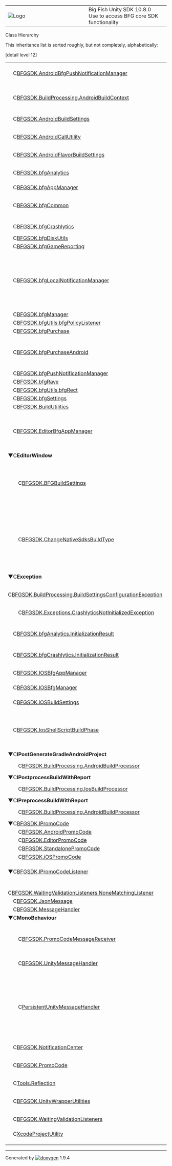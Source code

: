 <table>
<colgroup>
<col style="width: 50%" />
<col style="width: 50%" />
</colgroup>
<tbody>
<tr class="odd">
<td><img src="Icon-100.png" alt="Logo" /></td>
<td><div id="projectname">
Big Fish Unity SDK<span id="projectnumber"> 10.8.0</span>
</div>
<div id="projectbrief">
Use to access BFG core SDK functionality
</div></td>
</tr>
</tbody>
</table>

Class Hierarchy

This inheritance list is sorted roughly, but not completely,
alphabetically:

\[detail level 12\]

<table>
<colgroup>
<col style="width: 50%" />
<col style="width: 50%" />
</colgroup>
<tbody>
<tr class="odd">
<td><span style="width:16px;display:inline-block;"> </span><span class="icona"><span class="icon">C</span></span><a href="class_b_f_g_s_d_k_1_1_android_bfg_push_notification_manager.html" class="el">BFGSDK.AndroidBfgPushNotificationManager</a></td>
<td>This is the <a href="class_b_f_g_s_d_k_1_1bfg_push_notification_manager.html" class="el">bfgPushNotificationManager</a> wrapper class for Android</td>
</tr>
<tr class="even">
<td><span style="width:16px;display:inline-block;"> </span><span class="icona"><span class="icon">C</span></span><a href="struct_b_f_g_s_d_k_1_1_build_processing_1_1_android_build_context.html" class="el">BFGSDK.BuildProcessing.AndroidBuildContext</a></td>
<td>Context used to maintain state between Android build preprocessing and postprocessing.</td>
</tr>
<tr class="odd">
<td><span style="width:16px;display:inline-block;"> </span><span class="icona"><span class="icon">C</span></span><a href="class_b_f_g_s_d_k_1_1_android_build_settings.html" class="el">BFGSDK.AndroidBuildSettings</a></td>
<td>BFG SDK's Android Build Settings</td>
</tr>
<tr class="even">
<td><span style="width:16px;display:inline-block;"> </span><span class="icona"><span class="icon">C</span></span><a href="class_b_f_g_s_d_k_1_1_android_call_utility.html" class="el">BFGSDK.AndroidCallUtility</a></td>
<td>This is the wrapper class that lets us call into static Android methods</td>
</tr>
<tr class="odd">
<td><span style="width:16px;display:inline-block;"> </span><span class="icona"><span class="icon">C</span></span><a href="class_b_f_g_s_d_k_1_1_android_flavor_build_settings.html" class="el">BFGSDK.AndroidFlavorBuildSettings</a></td>
<td>Settings that are applicable to a specific build flavor.</td>
</tr>
<tr class="even">
<td><span style="width:16px;display:inline-block;"> </span><span class="icona"><span class="icon">C</span></span><a href="class_b_f_g_s_d_k_1_1bfg_analytics.html" class="el">BFGSDK.bfgAnalytics</a></td>
<td>API for interfacing with BFG-managed Firebase Analytics.</td>
</tr>
<tr class="odd">
<td><span style="width:16px;display:inline-block;"> </span><span class="icona"><span class="icon">C</span></span><a href="class_b_f_g_s_d_k_1_1bfg_app_manager.html" class="el">BFGSDK.bfgAppManager</a></td>
<td></td>
</tr>
<tr class="even">
<td><span style="width:16px;display:inline-block;"> </span><span class="icona"><span class="icon">C</span></span><a href="class_b_f_g_s_d_k_1_1bfg_common.html" class="el">BFGSDK.bfgCommon</a></td>
<td>Notification names and other constants needed for different systems of the BFG SDK.</td>
</tr>
<tr class="odd">
<td><span style="width:16px;display:inline-block;"> </span><span class="icona"><span class="icon">C</span></span><a href="class_b_f_g_s_d_k_1_1bfg_crashlytics.html" class="el">BFGSDK.bfgCrashlytics</a></td>
<td>API for interfacing with BFG-managed Crashlytics.</td>
</tr>
<tr class="even">
<td><span style="width:16px;display:inline-block;"> </span><span class="icona"><span class="icon">C</span></span><a href="class_b_f_g_s_d_k_1_1bfg_disk_utils.html" class="el">BFGSDK.bfgDiskUtils</a></td>
<td></td>
</tr>
<tr class="odd">
<td><span style="width:16px;display:inline-block;"> </span><span class="icona"><span class="icon">C</span></span><a href="class_b_f_g_s_d_k_1_1bfg_game_reporting.html" class="el">BFGSDK.bfgGameReporting</a></td>
<td></td>
</tr>
<tr class="even">
<td><span style="width:16px;display:inline-block;"> </span><span class="icona"><span class="icon">C</span></span><a href="class_b_f_g_s_d_k_1_1bfg_local_notification_manager.html" class="el">BFGSDK.bfgLocalNotificationManager</a></td>
<td>Provides a straightforward interface for scheduling and cancelling local notifications. The class enables standardized management of local notifications that can survive a restart of the device</td>
</tr>
<tr class="odd">
<td><span style="width:16px;display:inline-block;"> </span><span class="icona"><span class="icon">C</span></span><a href="class_b_f_g_s_d_k_1_1bfg_manager.html" class="el">BFGSDK.bfgManager</a></td>
<td></td>
</tr>
<tr class="even">
<td><span style="width:16px;display:inline-block;"> </span><span class="icona"><span class="icon">C</span></span><a href="interface_b_f_g_s_d_k_1_1bfg_utils_1_1bfg_policy_listener.html" class="el">BFGSDK.bfgUtils.bfgPolicyListener</a></td>
<td></td>
</tr>
<tr class="odd">
<td><span style="width:16px;display:inline-block;"> </span><span class="icona"><span class="icon">C</span></span><a href="class_b_f_g_s_d_k_1_1bfg_purchase.html" class="el">BFGSDK.bfgPurchase</a></td>
<td></td>
</tr>
<tr class="even">
<td><span style="width:16px;display:inline-block;"> </span><span class="icona"><span class="icon">C</span></span><a href="class_b_f_g_s_d_k_1_1bfg_purchase_android.html" class="el">BFGSDK.bfgPurchaseAndroid</a></td>
<td>This is the <a href="class_b_f_g_s_d_k_1_1bfg_purchase_android.html" class="el" title="This is the bfgPurchaseAndroid wrapper class for the native Android purchase functionality.">bfgPurchaseAndroid</a> wrapper class for the native Android purchase functionality</td>
</tr>
<tr class="odd">
<td><span style="width:16px;display:inline-block;"> </span><span class="icona"><span class="icon">C</span></span><a href="class_b_f_g_s_d_k_1_1bfg_push_notification_manager.html" class="el">BFGSDK.bfgPushNotificationManager</a></td>
<td></td>
</tr>
<tr class="even">
<td><span style="width:16px;display:inline-block;"> </span><span class="icona"><span class="icon">C</span></span><a href="class_b_f_g_s_d_k_1_1bfg_rave.html" class="el">BFGSDK.bfgRave</a></td>
<td></td>
</tr>
<tr class="odd">
<td><span style="width:16px;display:inline-block;"> </span><span class="icona"><span class="icon">C</span></span><a href="class_b_f_g_s_d_k_1_1bfg_utils_1_1bfg_rect.html" class="el">BFGSDK.bfgUtils.bfgRect</a></td>
<td></td>
</tr>
<tr class="even">
<td><span style="width:16px;display:inline-block;"> </span><span class="icona"><span class="icon">C</span></span><a href="class_b_f_g_s_d_k_1_1bfg_settings.html" class="el">BFGSDK.bfgSettings</a></td>
<td></td>
</tr>
<tr class="odd">
<td><span style="width:16px;display:inline-block;"> </span><span class="icona"><span class="icon">C</span></span><a href="class_b_f_g_s_d_k_1_1_build_utilities.html" class="el">BFGSDK.BuildUtilities</a></td>
<td></td>
</tr>
<tr class="even">
<td><span style="width:16px;display:inline-block;"> </span><span class="icona"><span class="icon">C</span></span><a href="class_b_f_g_s_d_k_1_1_editor_bfg_app_manager.html" class="el">BFGSDK.EditorBfgAppManager</a></td>
<td>Wrapper code for the iOS native <a href="class_b_f_g_s_d_k_1_1bfg_app_manager.html" class="el">bfgAppManager</a> class that takes care of Installing apps from the App Store or Launching already installed apps on the device</td>
</tr>
<tr class="odd">
<td><span style="width:0px;display:inline-block;"> </span><span id="arr_22_" class="arrow" onclick="toggleFolder(&#39;22_&#39;)">▼</span><span class="icona"><span class="icon">C</span></span><strong>EditorWindow</strong></td>
<td></td>
</tr>
<tr class="even">
<td><span style="width:32px;display:inline-block;"> </span><span class="icona"><span class="icon">C</span></span><a href="class_b_f_g_s_d_k_1_1_b_f_g_build_settings.html" class="el">BFGSDK.BFGBuildSettings</a></td>
<td>BFG Build Settings Stores and provides access to BFG specific build settings.<br />
These are set via the BFG Build Menu window in Unity, and may be queried while the build is running</td>
</tr>
<tr class="odd">
<td><span style="width:32px;display:inline-block;"> </span><span class="icona"><span class="icon">C</span></span><a href="class_b_f_g_s_d_k_1_1_change_native_sdks_build_type.html" class="el">BFGSDK.ChangeNativeSdksBuildType</a></td>
<td>Change Native SDKs Build Type Allows user to change between using debug and release Android or iOS native BFG SDKs Note: Nothing currently prevents a production app from shipping with the debug native SDKs so please use extreme caution.</td>
</tr>
<tr class="even">
<td><span style="width:0px;display:inline-block;"> </span><span id="arr_23_" class="arrow" onclick="toggleFolder(&#39;23_&#39;)">▼</span><span class="icona"><span class="icon">C</span></span><strong>Exception</strong></td>
<td></td>
</tr>
<tr class="odd">
<td><span style="width:32px;display:inline-block;"> </span><span class="icona"><span class="icon">C</span></span><a href="class_b_f_g_s_d_k_1_1_build_processing_1_1_build_settings_configuration_exception.html" class="el">BFGSDK.BuildProcessing.BuildSettingsConfigurationException</a></td>
<td>Exception thrown if there is a problem with a build settings configuration.</td>
</tr>
<tr class="even">
<td><span style="width:32px;display:inline-block;"> </span><span class="icona"><span class="icon">C</span></span><a href="class_b_f_g_s_d_k_1_1_exceptions_1_1_crashlytics_not_initialized_exception.html" class="el">BFGSDK.Exceptions.CrashlyticsNotInitializedException</a></td>
<td>Custom exception handler for when Crashlytics is used but has not been initialized</td>
</tr>
<tr class="odd">
<td><span style="width:16px;display:inline-block;"> </span><span class="icona"><span class="icon">C</span></span><a href="struct_b_f_g_s_d_k_1_1bfg_analytics_1_1_initialization_result.html" class="el">BFGSDK.bfgAnalytics.InitializationResult</a></td>
<td>Struct indicating the result of a <a href="class_b_f_g_s_d_k_1_1bfg_analytics.html" class="el" title="API for interfacing with BFG-managed Firebase Analytics.">bfgAnalytics</a> initialization attempt.</td>
</tr>
<tr class="even">
<td><span style="width:16px;display:inline-block;"> </span><span class="icona"><span class="icon">C</span></span><a href="struct_b_f_g_s_d_k_1_1bfg_crashlytics_1_1_initialization_result.html" class="el">BFGSDK.bfgCrashlytics.InitializationResult</a></td>
<td>Struct indicating the result of a <a href="class_b_f_g_s_d_k_1_1bfg_crashlytics.html" class="el" title="API for interfacing with BFG-managed Crashlytics.">bfgCrashlytics</a> initialization attempt.</td>
</tr>
<tr class="odd">
<td><span style="width:16px;display:inline-block;"> </span><span class="icona"><span class="icon">C</span></span><a href="class_b_f_g_s_d_k_1_1_i_o_s_bfg_app_manager.html" class="el">BFGSDK.IOSBfgAppManager</a></td>
<td>This is the <a href="class_b_f_g_s_d_k_1_1bfg_app_manager.html" class="el">bfgAppManager</a> wrapper class for iOS</td>
</tr>
<tr class="even">
<td><span style="width:16px;display:inline-block;"> </span><span class="icona"><span class="icon">C</span></span><a href="class_b_f_g_s_d_k_1_1_i_o_s_bfg_manager.html" class="el">BFGSDK.IOSBfgManager</a></td>
<td>This is the <a href="class_b_f_g_s_d_k_1_1bfg_manager.html" class="el">bfgManager</a> wrapper class for iOS</td>
</tr>
<tr class="odd">
<td><span style="width:16px;display:inline-block;"> </span><span class="icona"><span class="icon">C</span></span><a href="class_b_f_g_s_d_k_1_1i_o_s_build_settings.html" class="el">BFGSDK.iOSBuildSettings</a></td>
<td>BFG SDK's iOS Build Settings</td>
</tr>
<tr class="even">
<td><span style="width:16px;display:inline-block;"> </span><span class="icona"><span class="icon">C</span></span><a href="class_b_f_g_s_d_k_1_1_ios_shell_script_build_phase.html" class="el">BFGSDK.IosShellScriptBuildPhase</a></td>
<td>This class describes a shell script build phase that will be provided to the method AddShellScriptBuildPhase on the PBXProject configuration</td>
</tr>
<tr class="odd">
<td><span style="width:0px;display:inline-block;"> </span><span id="arr_30_" class="arrow" onclick="toggleFolder(&#39;30_&#39;)">▼</span><span class="icona"><span class="icon">C</span></span><strong>IPostGenerateGradleAndroidProject</strong></td>
<td></td>
</tr>
<tr class="even">
<td><span style="width:32px;display:inline-block;"> </span><span class="icona"><span class="icon">C</span></span><a href="class_b_f_g_s_d_k_1_1_build_processing_1_1_android_build_processor.html" class="el">BFGSDK.BuildProcessing.AndroidBuildProcessor</a></td>
<td>BFG SDK build processor for Android.</td>
</tr>
<tr class="odd">
<td><span style="width:0px;display:inline-block;"> </span><span id="arr_31_" class="arrow" onclick="toggleFolder(&#39;31_&#39;)">▼</span><span class="icona"><span class="icon">C</span></span><strong>IPostprocessBuildWithReport</strong></td>
<td></td>
</tr>
<tr class="even">
<td><span style="width:32px;display:inline-block;"> </span><span class="icona"><span class="icon">C</span></span><a href="class_b_f_g_s_d_k_1_1_build_processing_1_1_ios_build_processor.html" class="el">BFGSDK.BuildProcessing.IosBuildProcessor</a></td>
<td>BFG SDK build processor for iOS.</td>
</tr>
<tr class="odd">
<td><span style="width:0px;display:inline-block;"> </span><span id="arr_32_" class="arrow" onclick="toggleFolder(&#39;32_&#39;)">▼</span><span class="icona"><span class="icon">C</span></span><strong>IPreprocessBuildWithReport</strong></td>
<td></td>
</tr>
<tr class="even">
<td><span style="width:32px;display:inline-block;"> </span><span class="icona"><span class="icon">C</span></span><a href="class_b_f_g_s_d_k_1_1_build_processing_1_1_android_build_processor.html" class="el">BFGSDK.BuildProcessing.AndroidBuildProcessor</a></td>
<td>BFG SDK build processor for Android.</td>
</tr>
<tr class="odd">
<td><span style="width:0px;display:inline-block;"> </span><span id="arr_33_" class="arrow" onclick="toggleFolder(&#39;33_&#39;)">▼</span><span class="icona"><span class="icon">C</span></span><a href="interface_b_f_g_s_d_k_1_1_i_promo_code.html" class="el">BFGSDK.IPromoCode</a></td>
<td></td>
</tr>
<tr class="even">
<td><span style="width:32px;display:inline-block;"> </span><span class="icona"><span class="icon">C</span></span><a href="class_b_f_g_s_d_k_1_1_android_promo_code.html" class="el">BFGSDK.AndroidPromoCode</a></td>
<td></td>
</tr>
<tr class="odd">
<td><span style="width:32px;display:inline-block;"> </span><span class="icona"><span class="icon">C</span></span><a href="class_b_f_g_s_d_k_1_1_editor_promo_code.html" class="el">BFGSDK.EditorPromoCode</a></td>
<td></td>
</tr>
<tr class="even">
<td><span style="width:32px;display:inline-block;"> </span><span class="icona"><span class="icon">C</span></span><a href="class_b_f_g_s_d_k_1_1_standalone_promo_code.html" class="el">BFGSDK.StandalonePromoCode</a></td>
<td></td>
</tr>
<tr class="odd">
<td><span style="width:32px;display:inline-block;"> </span><span class="icona"><span class="icon">C</span></span><a href="class_b_f_g_s_d_k_1_1i_o_s_promo_code.html" class="el">BFGSDK.iOSPromoCode</a></td>
<td></td>
</tr>
<tr class="even">
<td><span style="width:0px;display:inline-block;"> </span><span id="arr_34_" class="arrow" onclick="toggleFolder(&#39;34_&#39;)">▼</span><span class="icona"><span class="icon">C</span></span><a href="interface_b_f_g_s_d_k_1_1_i_promo_code_listener.html" class="el">BFGSDK.IPromoCodeListener</a></td>
<td>Receives the result of validating a promotional code</td>
</tr>
<tr class="odd">
<td><span style="width:32px;display:inline-block;"> </span><span class="icona"><span class="icon">C</span></span><a href="class_b_f_g_s_d_k_1_1_waiting_validation_listeners_1_1_none_matching_listener.html" class="el">BFGSDK.WaitingValidationListeners.NoneMatchingListener</a></td>
<td></td>
</tr>
<tr class="even">
<td><span style="width:16px;display:inline-block;"> </span><span class="icona"><span class="icon">C</span></span><a href="class_b_f_g_s_d_k_1_1_json_message.html" class="el">BFGSDK.JsonMessage</a></td>
<td></td>
</tr>
<tr class="odd">
<td><span style="width:16px;display:inline-block;"> </span><span class="icona"><span class="icon">C</span></span><a href="class_b_f_g_s_d_k_1_1_message_handler.html" class="el">BFGSDK.MessageHandler</a></td>
<td></td>
</tr>
<tr class="even">
<td><span style="width:0px;display:inline-block;"> </span><span id="arr_37_" class="arrow" onclick="toggleFolder(&#39;37_&#39;)">▼</span><span class="icona"><span class="icon">C</span></span><strong>MonoBehaviour</strong></td>
<td></td>
</tr>
<tr class="odd">
<td><span style="width:32px;display:inline-block;"> </span><span class="icona"><span class="icon">C</span></span><a href="class_b_f_g_s_d_k_1_1_promo_code_message_receiver.html" class="el">BFGSDK.PromoCodeMessageReceiver</a></td>
<td>This is an internal system used to receive responses from the Promo Code system via UnitySendMessage().</td>
</tr>
<tr class="even">
<td><span style="width:32px;display:inline-block;"> </span><span class="icona"><span class="icon">C</span></span><a href="class_b_f_g_s_d_k_1_1_unity_message_handler.html" class="el">BFGSDK.UnityMessageHandler</a></td>
<td>Communicates to Unity the received native notifications</td>
</tr>
<tr class="odd">
<td><span style="width:32px;display:inline-block;"> </span><span class="icona"><span class="icon">C</span></span><a href="class_persistent_unity_message_handler.html" class="el">PersistentUnityMessageHandler</a></td>
<td>This class is used to persisten the <a href="namespace_b_f_g_s_d_k.html" class="el" title="Namespace BFGSDK contains the C# wrappings to access native functionality.">BFGSDK</a> UnityMessageHandler class across scene changes UnityMessageHandler is a required component in order for the native SDK to propagate SDK notifications back to Unity for consumption through the NotificationCenter class</td>
</tr>
<tr class="even">
<td><span style="width:16px;display:inline-block;"> </span><span class="icona"><span class="icon">C</span></span><a href="class_b_f_g_s_d_k_1_1_notification_center.html" class="el">BFGSDK.NotificationCenter</a></td>
<td></td>
</tr>
<tr class="odd">
<td><span style="width:16px;display:inline-block;"> </span><span class="icona"><span class="icon">C</span></span><a href="class_b_f_g_s_d_k_1_1_promo_code.html" class="el">BFGSDK.PromoCode</a></td>
<td>Validates promotional codes to asynchronously return JSON formatted payloads associated with them</td>
</tr>
<tr class="even">
<td><span style="width:16px;display:inline-block;"> </span><span class="icona"><span class="icon">C</span></span><a href="class_tools_1_1_reflection.html" class="el">Tools.Reflection</a></td>
<td></td>
</tr>
<tr class="odd">
<td><span style="width:16px;display:inline-block;"> </span><span class="icona"><span class="icon">C</span></span><a href="class_b_f_g_s_d_k_1_1_unity_wrapper_utilities.html" class="el">BFGSDK.UnityWrapperUtilities</a></td>
<td>This class defines utilities to simplify the process of serializing and deserializing Json</td>
</tr>
<tr class="even">
<td><span style="width:16px;display:inline-block;"> </span><span class="icona"><span class="icon">C</span></span><a href="class_b_f_g_s_d_k_1_1_waiting_validation_listeners.html" class="el">BFGSDK.WaitingValidationListeners</a></td>
<td></td>
</tr>
<tr class="odd">
<td><span style="width:16px;display:inline-block;"> </span><span class="icona"><span class="icon">C</span></span><a href="class_xcode_project_utility.html" class="el">XcodeProjectUtility</a></td>
<td>Convenience utilities for working with an exported Xcode project.</td>
</tr>
</tbody>
</table>

-----

Generated
by [![doxygen](doxygen.svg)](https://www.doxygen.org/index.html) 1.9.4
